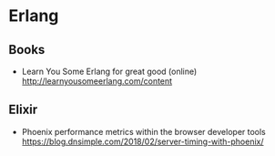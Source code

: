 # Erlang

## Books

* Learn You Some Erlang for great good (online)
  http://learnyousomeerlang.com/content


## Elixir

* Phoenix performance metrics within the browser developer tools
  https://blog.dnsimple.com/2018/02/server-timing-with-phoenix/